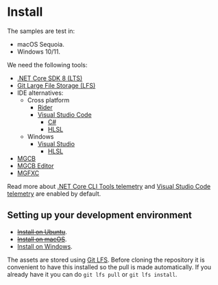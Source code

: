 # Install

The samples are test in:

- macOS Sequoia.
- Windows 10/11.

We need the following tools:

- [.NET Core SDK 8 (LTS)](https://learn.microsoft.com/dotnet/core/install/windows)
- [Git Large File Storage (LFS)](https://git-lfs.com/)
- IDE alternatives:
  - Cross platform
    - [Rider](https://www.jetbrains.com/rider)
    - [Visual Studio Code](https://code.visualstudio.com)
      - [C#](https://marketplace.visualstudio.com/items?itemName=ms-dotnettools.csharp)
      - [HLSL](https://marketplace.visualstudio.com/items?itemName=TimGJones.hlsltools)
  - Windows
    - [Visual Studio](https://visualstudio.microsoft.com/es/vs)
      - [HLSL](https://marketplace.visualstudio.com/items?itemName=TimGJones.HLSLToolsforVisualStudio)
- [MGCB](https://docs.monogame.net/articles/getting_started/tools/mgcb.html)
- [MGCB Editor](https://docs.monogame.net/articles/getting_started/tools/mgcb_editor.html)
- [MGFXC](https://docs.monogame.net/articles/getting_started/tools/mgfxc.html)

Read more about [.NET Core CLI Tools telemetry](https://aka.ms/dotnet-cli-telemetry) and [Visual Studio Code telemetry](https://code.visualstudio.com/docs/editor/telemetry) are enabled by default.

## Setting up your development environment

- [~~Install on Ubuntu~~](install-ubuntu.md).
- [~~Install on macOS~~](install-mac.md).
- [Install on Windows](install-windows.md).

The assets are stored using [Git LFS](https://git-lfs.com/). Before cloning the repository it is convenient to have this installed so the pull is made automatically. If you already have it you can do `git lfs pull` or `git lfs install`.
